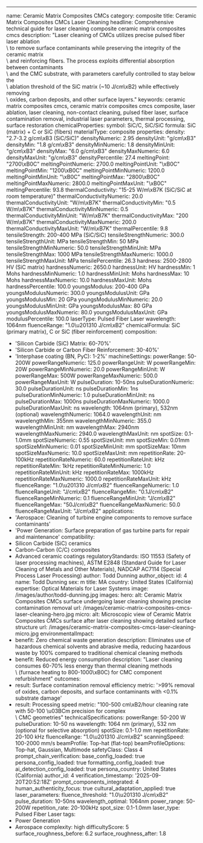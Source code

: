 ---
name: Ceramic Matrix Composites CMCs
category: composite
title: Ceramic Matrix Composites CMCs Laser Cleaning
headline: Comprehensive technical guide for laser cleaning composite ceramic matrix
  composites cmcs
description: "Laser cleaning of CMCs utilizes precise pulsed fiber laser ablation\
  \ to remove surface contaminants while preserving the integrity of the ceramic matrix\
  \ and reinforcing fibers. The process exploits differential absorption between contaminants\
  \ and the CMC substrate, with parameters carefully controlled to stay below the\
  \ ablation threshold of the SiC matrix (~10 J/cm\xB2) while effectively removing\
  \ oxides, carbon deposits, and other surface layers."
keywords: ceramic matrix composites cmcs, ceramic matrix composites cmcs composite,
  laser ablation, laser cleaning, non-contact cleaning, pulsed fiber laser, surface
  contamination removal, industrial laser parameters, thermal processing, surface
  restoration
chemicalProperties:
  symbol: SiC/C, SiC/SiC
  formula: SiC (matrix) + C or SiC (fibers)
  materialType: composite
properties:
  density: "2.7-3.2 g/cm\xB3 (SiC/SiC)"
  densityNumeric: 2.95
  densityUnit: "g/cm\xB3"
  densityMin: "1.8 g/cm\xB3"
  densityMinNumeric: 1.8
  densityMinUnit: "g/cm\xB3"
  densityMax: "6.0 g/cm\xB3"
  densityMaxNumeric: 6.0
  densityMaxUnit: "g/cm\xB3"
  densityPercentile: 27.4
  meltingPoint: "2700\xB0C"
  meltingPointNumeric: 2700.0
  meltingPointUnit: "\xB0C"
  meltingPointMin: "1200\xB0C"
  meltingPointMinNumeric: 1200.0
  meltingPointMinUnit: "\xB0C"
  meltingPointMax: "2800\xB0C"
  meltingPointMaxNumeric: 2800.0
  meltingPointMaxUnit: "\xB0C"
  meltingPercentile: 93.8
  thermalConductivity: "15-25 W/m\xB7K (SiC/SiC at room temperature)"
  thermalConductivityNumeric: 20.0
  thermalConductivityUnit: "W/m\xB7K"
  thermalConductivityMin: "0.5 W/m\xB7K"
  thermalConductivityMinNumeric: 0.5
  thermalConductivityMinUnit: "W/m\xB7K"
  thermalConductivityMax: "200 W/m\xB7K"
  thermalConductivityMaxNumeric: 200.0
  thermalConductivityMaxUnit: "W/m\xB7K"
  thermalPercentile: 9.8
  tensileStrength: 200-400 MPa (SiC/SiC)
  tensileStrengthNumeric: 300.0
  tensileStrengthUnit: MPa
  tensileStrengthMin: 50 MPa
  tensileStrengthMinNumeric: 50.0
  tensileStrengthMinUnit: MPa
  tensileStrengthMax: 1000 MPa
  tensileStrengthMaxNumeric: 1000.0
  tensileStrengthMaxUnit: MPa
  tensilePercentile: 26.3
  hardness: 2500-2800 HV (SiC matrix)
  hardnessNumeric: 2650.0
  hardnessUnit: HV
  hardnessMin: 1 Mohs
  hardnessMinNumeric: 1.0
  hardnessMinUnit: Mohs
  hardnessMax: 10 Mohs
  hardnessMaxNumeric: 10.0
  hardnessMaxUnit: Mohs
  hardnessPercentile: 100.0
  youngsModulus: 200-400 GPa
  youngsModulusNumeric: 300.0
  youngsModulusUnit: GPa
  youngsModulusMin: 20 GPa
  youngsModulusMinNumeric: 20.0
  youngsModulusMinUnit: GPa
  youngsModulusMax: 80 GPa
  youngsModulusMaxNumeric: 80.0
  youngsModulusMaxUnit: GPa
  modulusPercentile: 100.0
  laserType: Pulsed Fiber Laser
  wavelength: 1064nm
  fluenceRange: "1.0\u201310 J/cm\xB2"
  chemicalFormula: SiC (primary matrix), C or SiC (fiber reinforcement)
composition:
- 'Silicon Carbide (SiC) Matrix: 60-70%'
- 'Silicon Carbide or Carbon Fiber Reinforcement: 30-40%'
- 'Interphase coating (BN, PyC): 1-2%'
machineSettings:
  powerRange: 50-200W
  powerRangeNumeric: 125.0
  powerRangeUnit: W
  powerRangeMin: 20W
  powerRangeMinNumeric: 20.0
  powerRangeMinUnit: W
  powerRangeMax: 500W
  powerRangeMaxNumeric: 500.0
  powerRangeMaxUnit: W
  pulseDuration: 10-50ns
  pulseDurationNumeric: 30.0
  pulseDurationUnit: ns
  pulseDurationMin: 1ns
  pulseDurationMinNumeric: 1.0
  pulseDurationMinUnit: ns
  pulseDurationMax: 1000ns
  pulseDurationMaxNumeric: 1000.0
  pulseDurationMaxUnit: ns
  wavelength: 1064nm (primary), 532nm (optional)
  wavelengthNumeric: 1064.0
  wavelengthUnit: nm
  wavelengthMin: 355nm
  wavelengthMinNumeric: 355.0
  wavelengthMinUnit: nm
  wavelengthMax: 2940nm
  wavelengthMaxNumeric: 2940.0
  wavelengthMaxUnit: nm
  spotSize: 0.1-1.0mm
  spotSizeNumeric: 0.55
  spotSizeUnit: mm
  spotSizeMin: 0.01mm
  spotSizeMinNumeric: 0.01
  spotSizeMinUnit: mm
  spotSizeMax: 10mm
  spotSizeMaxNumeric: 10.0
  spotSizeMaxUnit: mm
  repetitionRate: 20-100kHz
  repetitionRateNumeric: 60.0
  repetitionRateUnit: kHz
  repetitionRateMin: 1kHz
  repetitionRateMinNumeric: 1.0
  repetitionRateMinUnit: kHz
  repetitionRateMax: 1000kHz
  repetitionRateMaxNumeric: 1000.0
  repetitionRateMaxUnit: kHz
  fluenceRange: "1.0\u201310 J/cm\xB2"
  fluenceRangeNumeric: 1.0
  fluenceRangeUnit: "J/cm\xB2"
  fluenceRangeMin: "0.1J/cm\xB2"
  fluenceRangeMinNumeric: 0.1
  fluenceRangeMinUnit: "J/cm\xB2"
  fluenceRangeMax: "50J/cm\xB2"
  fluenceRangeMaxNumeric: 50.0
  fluenceRangeMaxUnit: "J/cm\xB2"
applications:
- 'Aerospace: Cleaning of turbine engine components to remove surface contaminants'
- 'Power Generation: Surface preparation of gas turbine parts for repair and maintenance'
compatibility:
- Silicon Carbide (SiC) ceramics
- Carbon-Carbon (C/C) composites
- Advanced ceramic coatings
regulatoryStandards: ISO 11553 (Safety of laser processing machines), ASTM E2848 (Standard
  Guide for Laser Cleaning of Metals and Other Materials), NADCAP AC7114 (Special
  Process Laser Processing)
author: Todd Dunning
author_object:
  id: 4
  name: Todd Dunning
  sex: m
  title: MA
  country: United States (California)
  expertise: Optical Materials for Laser Systems
  image: /images/author/todd-dunning.jpg
images:
  hero:
    alt: Ceramic Matrix Composites CMCs surface undergoing laser cleaning showing
      precise contamination removal
    url: /images/ceramic-matrix-composites-cmcs-laser-cleaning-hero.jpg
  micro:
    alt: Microscopic view of Ceramic Matrix Composites CMCs surface after laser cleaning
      showing detailed surface structure
    url: /images/ceramic-matrix-composites-cmcs-laser-cleaning-micro.jpg
environmentalImpact:
- benefit: Zero chemical waste generation
  description: Eliminates use of hazardous chemical solvents and abrasive media, reducing
    hazardous waste by 100% compared to traditional chemical cleaning methods
- benefit: Reduced energy consumption
  description: "Laser cleaning consumes 60-70% less energy than thermal cleaning methods\
    \ (furnace heating to 800-1000\xB0C) for CMC component refurbishment"
outcomes:
- result: Surface contamination removal efficiency
  metric: '>99% removal of oxides, carbon deposits, and surface contaminants with
    <0.1% substrate damage'
- result: Processing speed
  metric: "100-500 cm\xB2/hour cleaning rate with 50-100 \u03BCm precision for complex\
    \ CMC geometries"
technicalSpecifications:
  powerRange: 50-200 W
  pulseDuration: 10-50 ns
  wavelength: 1064 nm (primary), 532 nm (optional for selective absorption)
  spotSize: 0.1-1.0 mm
  repetitionRate: 20-100 kHz
  fluenceRange: "1.0\u201310 J/cm\xB2"
  scanningSpeed: 100-2000 mm/s
  beamProfile: Top-hat (flat-top)
  beamProfileOptions: Top-hat, Gaussian, Multimode
  safetyClass: Class 4
prompt_chain_verification:
  base_config_loaded: true
  persona_config_loaded: true
  formatting_config_loaded: true
  ai_detection_config_loaded: true
  persona_country: United States (California)
  author_id: 4
  verification_timestamp: '2025-09-20T20:52:18Z'
  prompt_components_integrated: 4
  human_authenticity_focus: true
  cultural_adaptation_applied: true
laser_parameters:
  fluence_threshold: "1.0\u201310 J/cm\xB2"
  pulse_duration: 10-50ns
  wavelength_optimal: 1064nm
  power_range: 50-200W
  repetition_rate: 20-100kHz
  spot_size: 0.1-1.0mm
  laser_type: Pulsed Fiber Laser
tags:
- Power Generation
- Aerospace
complexity: high
difficultyScore: 5
surface_roughness_before: 6.2
surface_roughness_after: 1.8
